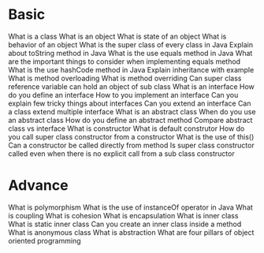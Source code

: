 # Basic
What is a class
What is an object
What is state of an object
What is behavior of an object
What is the super class of every class in Java
Explain about toString method in Java
What is the use equals method in Java
What are the important things to consider when implementing equals method
What is the use hashCode method in Java
Explain inheritance with example
What is method overloading
What is method overriding
Can super class reference variable can hold an object of sub class
What is an interface
How do you define an interface
How to you implement an interface
Can you explain few tricky things about interfaces
Can you extend an interface
Can a class extend multiple interface
What is an abstract class
When do you use an abstract class
How do you define an abstract method
Compare abstract class vs interface
What is constructor
What is default construtor
How do you call super class constructor from a constructor
What is the use of this()
Can a constructor be called directly from method
Is super class constructor called even when there is no explicit call from a sub class constructor


# Advance
What is polymorphism
What is the use of instanceOf operator in Java
What is coupling
What is cohesion
What is encapsulation
What is inner class
What is static inner class
Can you create an inner class inside a method
What is anonymous class
What is abstraction
What are four pillars of object oriented programming